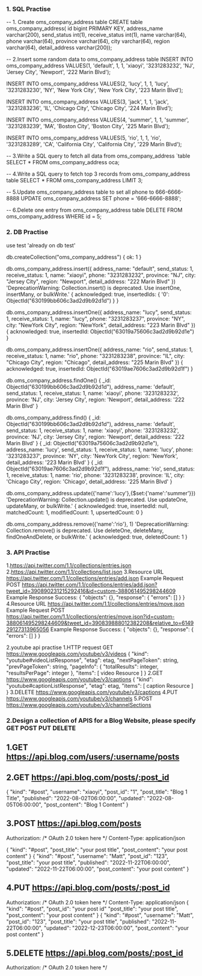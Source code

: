 ### 1. SQL Practise
-- 1. Create oms_company_address table
CREATE table oms_company_address(
id bigint PRIMARY KEY,
address_name varchar(200),
send_status int(1),
receive_status int(1),
name varchar(64),
phone varchar(64),
province varchar(64),
city varchar(64),
region varchar(64),
detail_address varchar(200));

-- 2.Insert some random data to oms_company_address table
INSERT INTO oms_company_address VALUES(1, 'default', 1, 1, 'xiaoyi', '3231283232', 'NJ',
'Jersey City', 'Newport', '222 Marin Blvd');

INSERT INTO oms_company_address VALUES(2, 'lucy', 1, 1, 'lucy', '3231283230', 'NY',
'New York City', 'New York City', '223 Marin Blvd');

INSERT INTO oms_company_address VALUES(3, 'jack', 1, 1, 'jack', '3231283236', 'IL',
'Chicago City', 'Chicago City', '224 Marin Blvd');

INSERT INTO oms_company_address VALUES(4, 'summer', 1, 1, 'summer', '3231283239', 'MA',
'Boston City', 'Boston City', '225 Marin Blvd');

INSERT INTO oms_company_address VALUES(5, 'rio', 1, 1, 'rio', '3231283289', 'CA',
'California City', 'California City', '229 Marin Blvd');


-- 3.Write a SQL query to fetch all data from oms_company_address `table
SELECT * FROM oms_company_address oca;

-- 4.Write a SQL query to fetch top 3 records from oms_company_address table
SELECT * FROM oms_company_address LIMIT 3;

-- 5.Update oms_company_address table to set all phone to 666-6666-8888
UPDATE oms_company_address
SET phone = '666-6666-8888';

-- 6.Delete one entry from oms_company_address table
DELETE FROM oms_company_address
WHERE id = 5;


### 2. DB Practise
use test
'already on db test'

db.createCollection("oms_company_address")
{ ok: 1 }

db.oms_company_address.insert({
address_name: "default",
send_status: 1,
receive_status: 1,
name: "xiaoyi",
phone: "3231283232",
province: "NJ",
city: "Jersey City",
region: "Newport",
detail_address: "222 Marin Blvd"
})
'DeprecationWarning: Collection.insert() is deprecated. Use insertOne, insertMany, or bulkWrite.'
{ acknowledged: true,
insertedIds: { '0': ObjectId("630199bb606c3ad2d9b92d1d") } }

db.oms_company_address.insertOne({
address_name: "lucy",
send_status: 1,
receive_status: 1,
name: "lucy",
phone: "3231283237",
province: "NY",
city: "NewYork City",
region: "NewYork",
detail_address: "223 Marin Blvd"
})
{ acknowledged: true,
insertedId: ObjectId("63019a75606c3ad2d9b92d1e") }

db.oms_company_address.insertOne({
address_name: "rio",
send_status: 1,
receive_status: 1,
name: "rio",
phone: "3231283238",
province: "IL",
city: "Chicago City",
region: "Chicago",
detail_address: "225 Marin Blvd"
})
{ acknowledged: true,
insertedId: ObjectId("63019ae7606c3ad2d9b92d1f") }

db.oms_company_address.findOne()
{ _id: ObjectId("630199bb606c3ad2d9b92d1d"),
address_name: 'default',
send_status: 1,
receive_status: 1,
name: 'xiaoyi',
phone: '3231283232',
province: 'NJ',
city: 'Jersey City',
region: 'Newport',
detail_address: '222 Marin Blvd' }

db.oms_company_address.find()
{ _id: ObjectId("630199bb606c3ad2d9b92d1d"),
address_name: 'default',
send_status: 1,
receive_status: 1,
name: 'xiaoyi',
phone: '3231283232',
province: 'NJ',
city: 'Jersey City',
region: 'Newport',
detail_address: '222 Marin Blvd' }
{ _id: ObjectId("63019a75606c3ad2d9b92d1e"),
address_name: 'lucy',
send_status: 1,
receive_status: 1,
name: 'lucy',
phone: '3231283237',
province: 'NY',
city: 'NewYork City',
region: 'NewYork',
detail_address: '223 Marin Blvd' }
{ _id: ObjectId("63019ae7606c3ad2d9b92d1f"),
address_name: 'rio',
send_status: 1,
receive_status: 1,
name: 'rio',
phone: '3231283238',
province: 'IL',
city: 'Chicago City',
region: 'Chicago',
detail_address: '225 Marin Blvd' }

db.oms_company_address.update({'name':'lucy'},{$set:{'name':'summer'}})
'DeprecationWarning: Collection.update() is deprecated. Use updateOne, updateMany, or bulkWrite.'
{ acknowledged: true,
insertedId: null,
matchedCount: 1,
modifiedCount: 1,
upsertedCount: 0 }

db.oms_company_address.remove({'name':'rio'}, 1)
'DeprecationWarning: Collection.remove() is deprecated. Use deleteOne, deleteMany, findOneAndDelete, or bulkWrite.'
{ acknowledged: true, deletedCount: 1 }

### 3. API Practise
1.https://api.twitter.com/1.1/collections/entries.json
2.https://api.twitter.com/1.1/collections/list.json
3.Resource URL
https://api.twitter.com/1.1/collections/entries/add.json
Example Request
POST https://api.twitter.com/1.1/collections/entries/add.json?tweet_id=390890231215292416&id=custom-388061495298244609
Example Response
Success:
{
"objects": {},
"response": {
"errors": []
}
}
4.Resource URL
https://api.twitter.com/1.1/collections/entries/move.json
Example Request
POST https://api.twitter.com/1.1/collections/entries/move.json?id=custom-388061495298244609&tweet_id=390839888012382208&relative_to=614929127313965056
Example Response
Success:
{
"objects": {},
"response": {
"errors": []
}
}

2.youtube api practise
1.HTTP request
GET https://www.googleapis.com/youtube/v3/videos
{
"kind": "youtube#videoListResponse",
"etag": etag,
"nextPageToken": string,
"prevPageToken": string,
"pageInfo": {
"totalResults": integer,
"resultsPerPage": integer
},
"items": [
video Resource
]
}
2.GET https://www.googleapis.com/youtube/v3/captions
{
"kind": "youtube#captionListResponse",
"etag": etag,
"items": [
caption Resource
]
}
3.DELETE https://www.googleapis.com/youtube/v3/captions
4.PUT https://www.googleapis.com/youtube/v3/channels
5.POST https://www.googleapis.com/youtube/v3/channelSections

### 2.Design a collection of APIS for a Blog Website, please specify GET POST PUT DELETE
## 1.GET https://api.blog.com/users/:username/posts
## 2.GET https://api.blog.com/posts/:post_id
{
"kind": "#post",
"username": "xiaoyi",
"post_id": "1",
"post_title": "Blog 1 Title",
"published": "2022-08-02T06:00:00",
"updated": "2022-08-05T06:00:00",
"post_content": "Blog 1 Content"
}
## 3.POST https://api.blog.com/posts
Authorization: /* OAuth 2.0 token here */
Content-Type: application/json

{
"kind": "#post",
"post_title": "your post title",
"post_content": "your post content"
}
{
"kind": "#post",
"username": "Matt",
"post_id": "123",
"post_title": "your post title",
"published": "2022-11-22T06:00:00",
"updated": "2022-11-22T06:00:00",
"post_content": "your post content"
}
## 4.PUT https://api.blog.com/posts/:post_id
Authorization: /* OAuth 2.0 token here */
Content-Type: application/json
{
"kind": "#post",
"post_id": "your post id"
"post_title": "your post title",
"post_content": "your post content"
}
{
"kind": "#post",
"username": "Matt",
"post_id": "123",
"post_title": "your post title",
"published": "2022-11-22T06:00:00",
"updated": "2022-12-23T06:00:00",
"post_content": "your post content"
}
## 5.DELETE https://api.blog.com/posts/:post_id
Authorization: /* OAuth 2.0 token here */


